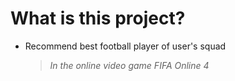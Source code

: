 # What is this project?
- Recommend best football player of user's squad
  > *In the online video game FIFA Online 4*
